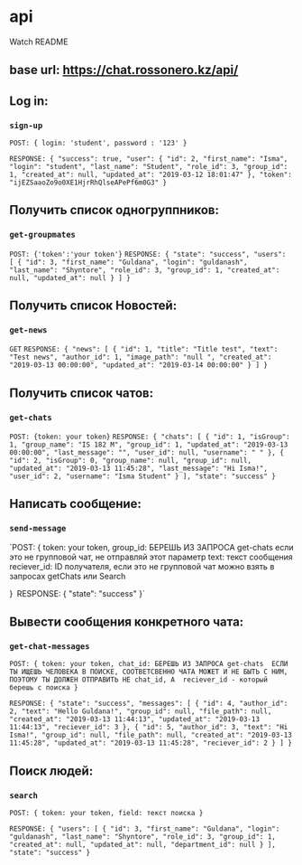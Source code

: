 # api
Watch README

## base url: https://chat.rossonero.kz/api/

## Log in:
### `sign-up`
`POST: { login: 'student', password : '123' }`

`RESPONSE: {
    "success": true,
    "user": {
        "id": 2,
        "first_name": "Isma",
        "login": "student",
        "last_name": "Student",
        "role_id": 3,
        "group_id": 1,
        "created_at": null,
        "updated_at": "2019-03-12 18:01:47"
    },
    "token": "ijEZSaaoZo9o0XE1HjrRhQlseAPePf6m0G3"
}`


## Получить список одногруппников:
### `get-groupmates`
`POST: {'token':'your token'}`
`RESPONSE: {
    "state": "success",
    "users": [
        {
            "id": 3,
            "first_name": "Guldana",
            "login": "guldanash",
            "last_name": "Shyntore",
            "role_id": 3,
            "group_id": 1,
            "created_at": null,
            "updated_at": null
        }
    ]
}`



## Получить список Новостей:
### `get-news`
`GET`
`RESPONSE: {
    "news": [
        {
            "id": 1,
            "title": "Title test",
            "text": "Test news",
            "author_id": 1,
            "image_path": "null ",
            "created_at": "2019-03-13 00:00:00",
            "updated_at": "2019-03-14 00:00:00"
        }
    ]
}`


## Получить список чатов:
### `get-chats`
`POST: {token: your token}`
`RESPONSE: {
    "chats": [
        {
            "id": 1,
            "isGroup": 1,
            "group_name": "IS 182 M",
            "group_id": 1,
            "updated_at": "2019-03-13 00:00:00",
            "last_message": "",
            "user_id": null,
            "username": " "
        },
        {
            "id": 2,
            "isGroup": 0,
            "group_name": null,
            "group_id": null,
            "updated_at": "2019-03-13 11:45:28",
            "last_message": "Hi Isma!",
            "user_id": 2,
            "username": "Isma Student"
        }
    ],
    "state": "success"
}`




## Написать сообщение:
### `send-message`
`POST: {
token: your token,
group_id: БЕРЕШЬ ИЗ ЗАПРОСА get-chats если это не групповой чат, не отправляй этот параметр
text: текст сообщения
reciever_id: ID получателя, если это не групповой чат можно взять в запросах getChats или Search

}`
`RESPONSE: {
    "state": "success"
}`




## Вывести сообщения конкретного чата:
### `get-chat-messages`
`POST: {
token: your token,
chat_id: БЕРЕШЬ ИЗ ЗАПРОСА get-chats 
ЕСЛИ ТЫ ИЩЕШЬ ЧЕЛОВЕКА В ПОИСКЕ, СООТВЕТСВЕННО ЧАТА МОЖЕТ И НЕ БЫТЬ С НИМ, ПОЭТОМУ ТЫ ДОЛЖЕН ОТПРАВИТЬ НЕ chat_id, А 
reciever_id - который берешь с поиска
}`

`RESPONSE: {
    "state": "success",
    "messages": [
        {
            "id": 4,
            "author_id": 2,
            "text": "Hello Guldana!",
            "group_id": null,
            "file_path": null,
            "created_at": "2019-03-13 11:44:13",
            "updated_at": "2019-03-13 11:44:13",
            "reciever_id": 3
        },
        {
            "id": 5,
            "author_id": 3,
            "text": "Hi Isma!",
            "group_id": null,
            "file_path": null,
            "created_at": "2019-03-13 11:45:28",
            "updated_at": "2019-03-13 11:45:28",
            "reciever_id": 2
        }
    ]
}`



## Поиск людей:
### `search`
`POST: {
token: your token,
field: текст поиска
}`

`RESPONSE: {
    "users": [
        {
            "id": 3,
            "first_name": "Guldana",
            "login": "guldanash",
            "last_name": "Shyntore",
            "role_id": 3,
            "group_id": 1,
            "created_at": null,
            "updated_at": null,
            "department_id": null
        }
    ],
    "state": "success"
}`

